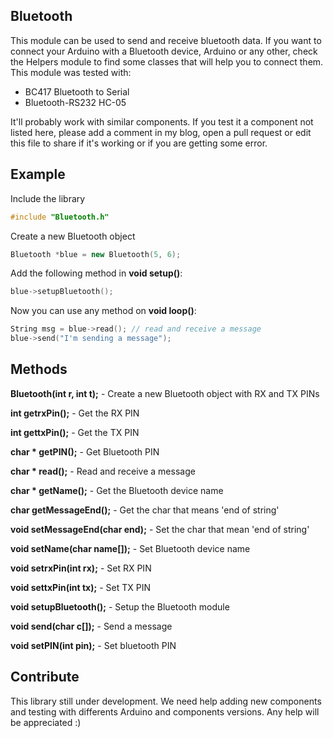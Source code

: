 ## Bluetooth

This module can be used to send and receive bluetooth data. If you want to connect your Arduino with a Bluetooth device, Arduino or any other, check the Helpers module to find some classes that will help you to connect them.
This module was tested with:

* BC417 Bluetooth to Serial
* Bluetooth-RS232 HC-05

It'll probably work with similar components. If you test it a component not listed here, please add a comment in my blog, open a pull request or edit this file to share if it's working or if you are getting some error.


## Example

Include the library
```c++
#include "Bluetooth.h"
```

Create a new Bluetooth object
```c++
Bluetooth *blue = new Bluetooth(5, 6);
```

Add the following method in **void setup()**:
```c++
blue->setupBluetooth();
```
Now you can use any method on **void loop()**:
```c++
String msg = blue->read(); // read and receive a message
blue->send("I'm sending a message");
```


## Methods

**Bluetooth(int r, int t);** - Create a new Bluetooth object with RX and TX PINs

**int getrxPin();** - Get the RX PIN

**int gettxPin();** - Get the TX PIN

**char * getPIN();** - Get Bluetooth PIN

**char * read();** - Read and receive a message

**char * getName();** - Get the Bluetooth device name

**char getMessageEnd();** - Get the char that means 'end of string'

**void setMessageEnd(char end);** - Set the char that mean 'end of string'

**void setName(char name[]);** - Set Bluetooth device name

**void setrxPin(int rx);** - Set RX PIN

**void settxPin(int tx);** - Set TX PIN

**void setupBluetooth();** - Setup the Bluetooth module

**void send(char c[]);** - Send a message

**void setPIN(int pin);** - Set bluetooth PIN
    

## Contribute

This library still under development. We need help adding new components and testing with differents Arduino and components versions. 
Any help will be appreciated :)